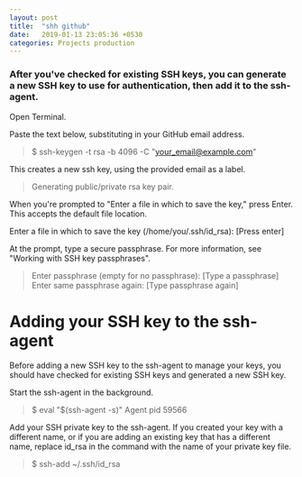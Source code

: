 ```yaml
---
layout: post
title:  "shh github"
date:   2019-01-13 23:05:36 +0530
categories: Projects production
---
```



### After you've checked for existing SSH keys, you can generate a new SSH key to use for authentication, then add it to the ssh-agent.

Open Terminal.

Paste the text below, substituting in your GitHub email address.
> $ ssh-keygen -t rsa -b 4096 -C "your_email@example.com"

This creates a new ssh key, using the provided email as a label.
>  Generating public/private rsa key pair.

When you're prompted to "Enter a file in which to save the key," press Enter. This accepts the default file location.

Enter a file in which to save the key (/home/you/.ssh/id_rsa): [Press enter]

At the prompt, type a secure passphrase. For more information, see "Working with SSH key passphrases".

> Enter passphrase (empty for no passphrase): [Type a passphrase]
> Enter same passphrase again: [Type passphrase again]


# Adding your SSH key to the ssh-agent

Before adding a new SSH key to the ssh-agent to manage your keys, you should have checked for existing SSH keys and generated a new SSH key.

Start the ssh-agent in the background.

> $ eval "$(ssh-agent -s)"
> Agent pid 59566


Add your SSH private key to the ssh-agent. If you created your key with a different name, or if you are adding an existing key that has a different name, replace id_rsa in the command with the name of your private key file.

> $ ssh-add ~/.ssh/id_rsa